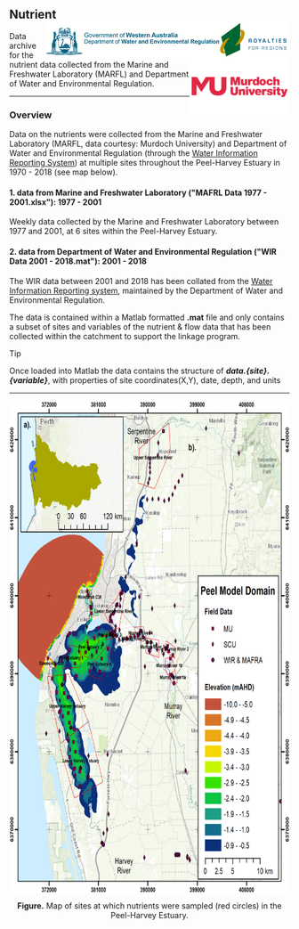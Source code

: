 ## Nutrient  <img src="https://github.com/AquaticEcoDynamics/Peel_ARC/blob/master/Images/Logos/dwer.png" align="right"> <img src="https://github.com/AquaticEcoDynamics/Peel_ARC/blob/master/Images/Logos/murdoch-new.png" width="180" height="100" align="right"> 

<p></p>
Data archive for the nutrient data collected from the Marine and Freshwater Laboratory (MARFL) and Department of Water and Environmental Regulation.

---
### Overview

Data on the nutrients were collected from the Marine and Freshwater Laboratory (MARFL, data courtesy: Murdoch University) and Department of Water and Environmental Regulation (through the 
[Water Information Reporting System](https://wir.water.wa.gov.au/Pages/Water-Information-Reporting.aspx)) at multiple sites throughout the Peel-Harvey Estuary in 1970 - 2018 (see map below).


#### 1. data from Marine and Freshwater Laboratory ("MAFRL Data 1977 - 2001.xlsx"): 1977 - 2001

Weekly data collected by the Marine and Freshwater Laboratory between 1977 and 2001, at 6 sites within the Peel-Harvey Estuary.

#### 2. data from Department of Water and Environmental Regulation ("WIR Data 2001 - 2018.mat"): 2001 - 2018

The WIR data between 2001 and 2018 has been collated from the [Water Information Reporting system](https://wir.water.wa.gov.au/Pages/Water-Information-Reporting.aspx), maintained by the Department of Water and Environmental Regulation.

The data is contained within a Matlab formatted **.mat** file and only contains a subset of sites and variables of the nutrient & flow data that has been collected within the catchment to support the linkage program.

> [!TIP]
> Once loaded into Matlab the data contains the structure of ***data.{site}.{variable}***, with properties of site coordinates(X,Y), date, depth, and units
> 


---

<p align="center">
  <kbd>
    <img src="https://github.com/AquaticEcoDynamics/Peel_ARC/blob/master/Images/Data_Overview.png" width="714" height="884.5" align="center">
  </kbd>
</p>


<p align="center">
  <strong>Figure.</strong> Map of sites at which nutrients were sampled (red circles) in the Peel-Harvey Estuary.  
</p>

<!--
```
- Salinity
- Temperature
- DO
- pH
- Secchi
- ACO
- Oxy. Sat (%)
- PO4
- ORGN
- NH4
- NO3
- SiO2
- ChlA
- PHAEO
```

<img src="https://github.com/AquaticEcoDynamics/Peel_ARC/blob/master/Images/MAFRL.png">

| Contact                          | Email Address               |
| -------------------------------- | --------------------------- |
| Marine and Freshwater Laboratory | k.wienczugow@murdoch.edu.au |


| Contact                     | Website                                                           | Email Address       |
| --------------------------- | ----------------------------------------------------------------- | ------------------- |
| Water Information Reporting | http://wir.water.wa.gov.au/Pages/Water-Information-Reporting.aspx | wir@water.wa.gov.au |

-->
